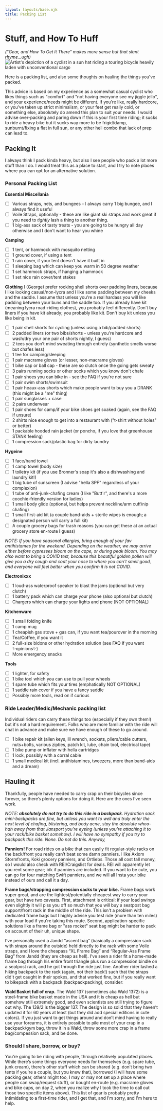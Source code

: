 ```yaml
---
layout: layouts/base.njk
title: Packing List
---
```


# Stuff, and How To Huff
_("Gear, and How To Get It There" makes more sense but that slant rhyme...ugh)_
![Artist's depiction of a cyclist in a sun hat riding a touring bicycle heavily laden with unconventional cargo](../img/packing.png)

Here is a packing list, and also some thoughts on hauling the things you've packed.

This advice is based on my experience as a somewhat casual cyclist who likes things such as "comfort" and "not having everyone see my jiggle jello", and your experience/needs might be different. If you're like, really hardcore, or you've taken up strict minimalism, or your feet get really cold, or something else, absolutely do amend this plan to suit your needs. I would advise over-packing and paring down if this is your first time riding; it sucks to ride a heavy bike but it sucks way more to be frigid/damp, sunburnt/fixing a flat in full sun, or any other hell combo that lack of prep can lead to.

## Packing It
I always think I pack kinda heavy, but also I see people who pack a lot more stuff than I do. I would treat this as a place to start, and I try to note places where you can opt for an alternative solution.

### Personal Packing List
**Essential Miscellania**

- [ ] Various straps, nets, and bungees - I always carry 1 big bungee, and I always find it useful
- [ ] Voile Straps, optionally - these are like giant ski straps and work great if you need to *tightly* lash a thing to another thing.
- [ ] 1 big-ass sack of tasty treats - you are going to be hungry all day otherwise and I don't want to hear you whine

**Camping**
- [ ] 1 tent, or hammock with mosquito netting
- [ ] 1 ground cover, if using a tent
- [ ] 1 rain cover, if your tent doesn't have it built in
- [ ] 1 sleeping bag which can keep you warm in 50 degree weather
- [ ] 1 set hammock straps, if hanging a hammock
- [ ] 1 set nice rain cover/tent stakes

**Clothing**
I (George) prefer rocking shell shorts over padding liners, because I like looking casual/non-lycra and I like some padding between my cheeks and the saddle. I assume that unless you're a real hardass you will like padding between your buns and the saddle too. If you already have kit (meaning lycra road-riding clothes), you probably feel differently. Don't buy liners if you have kit already; you probably like kit. Don't buy kit unless you like being in kit.

- [ ] 1 pair shell shorts for cycling (unless using a bib/padded shorts)
- [ ] 2 padded liners (or two bibs/shorts - unless you're hardcore and wash/dry your one pair of shorts nightly, I guess)
- [ ] 2 tees you don’t mind sweating through entirely (synthetic smells worse but chafes less)
- [ ] 1 tee for camping/sleeping
- [ ] 1 pair macrame gloves (or lesser, non-macrame gloves)
- [ ] 1 bike cap or ball cap - these are so clutch once the going gets sweaty
- [ ] 3 pairs running socks or other socks which you know don't chafe
- [ ] 1 pair shoes you can bike in - see the FAQ if you're not sure
- [ ] 1 pair swim shorts/swimsuit
- [ ] 1 pair heaux-ass shorts which make people want to buy you a DRANK (this might be a "me" thing)
- [ ] 1 pair sunglasses + case
- [ ] 2 pairs underwear
- [ ] 1 pair shoes for camp/if your bike shoes get soaked (again, see the FAQ if unsure)
- [ ] 2 shirts nice enough to get into a restaurant with ("t-shirt without holes" or better)
- [ ] 1 packable hooded rain jacket (or poncho, if you love that greenhouse STANK feeling)
- [ ] 1 compression sack/plastic bag for dirty laundry

**Hygeine**
- [ ] 1 face/hand towel
- [ ] 1 camp towel (body size)
- [ ] 1 toiletry kit (if you use Bronner's soap it's also a dishwashing and laundry kit!)
- [ ] 1 big tube of sunscreen (I advise "hella SPF" regardless of your complexion)
- [ ] 1 tube of anti-junk-chafing cream (I like "Butt'r", and there's a more coochie-friendly version for ladies)
- [ ] 1 small body glide (optional, but helps prevent neckline/arm cuff/nip chafing)
- [ ] 1 small first-aid kit (a couple band-aids + sterile wipes is enough; a designated person will carry a full kit)
- [ ] A couple grocery bags for trash reasons (you can get these at an actual grocery store en-route I guess)

_NOTE: If you have seasonal allergies, bring enough of your fav antihistames for the weekend. Depending on the weather, we may arrive either before cypresses bloom on the cape, or during peak bloom. You may also want to bring a COVID test, because this beautiful golden pollen will give you a dry cough and coat your nose to where you can't smell good, and everyone will feel better when you confirm it is not COVID._

**Electronixxx**
- [ ] 1 loud-ass waterproof speaker to blast the jams (optional but very clutch)
- [ ] 1 battery pack which can charge your phone (also optional but clutch)
- [ ] Chargers which can charge your lights and phone (NOT OPTIONAL)

**Kitchenware**
- [ ] 1 small folding knife
- [ ] 1 camp mug
- [ ] 1 cheapish gas stove + gas can, if you want tea/pourover in the morning
- [ ] Tea/Coffee, if you want it
- [ ] 2 full-size bidons or other hydration solution (see FAQ if you want ✨opinions✨)
- [ ] More emergency snacks

**Tools**
- [ ] 1 lighter, for safety
- [ ] 1 bike tool which you can use to pull your wheels
- [ ] 1 spare tube which fits your tires (emphatically NOT OPTIONAL)
- [ ] 1 saddle rain cover if you have a fancy saddle
- [ ] Possibly more tools, read on if curious

### Ride Leader/Medic/Mechanic packing list
Individual riders can carry these things too (especially if they own them!) but it's not a hard requirement. Folks who are more familiar with the ride will chat in advance and make sure we have enough of these to go around.
- [ ] 1 bike repair kit (allen keys, lil wrench, sockets, pliers/cable cutters, nuts+bolts, various zipties, patch kit, lube, chain tool, electrical tape)
- [ ] 1 bike pump or inflater with hella cartridges
- [ ] 1 lock, possibly with a corral cable
- [ ] 1 small medical kit (incl. antihistamines, tweezers, more than band-aids and a dream)

## Hauling it
Thankfully, people have needed to carry crap on their bicycles since forever, so there’s plenty options for doing it. Here are the ones I’ve seen work.

*NOTE: **absolutely do not try to do this ride in a backpack**. Hydration sack mini-backpacks are fine, but unless you want to well and truly enter the next level of chafing, blistering, and body acne, stay the absolute whoo-hah away from that Jansport you're eyeing (unless you're attaching it to your rack/bike basket somehow). I will have no sympathy if you try to backpack this ride. None. Do not do this. Anyway,*

**Panniers!** For road rides on a bike that can easily fit regular-style racks on the back/front you really can’t beat some damn panniers. I like Axiom Stormfronts, Koki grocery panniers, and Ortliebs. Those all cost tall money, so I would also check with REI/Craigslist for deals. REI will apparently let you rent some gear; idk if panniers are included. If you want to be cute, you can go for four matching Swift panniers, and we will all Insta your bike instead of ours and call it a day.

**Frame bags/strapping compression sacks to your bike.** Frame bags work super great, and are the lightest/potentially cheapest way to carry your gear, but have two caveats. First, attachment is critical: if your load swings even slightly it will piss you off so much that you will buy a seatpost bag support/front rack in the middle of the ride. This isn't a problem with dedicated frame bags but I highly advise you test ride (more than ten miles) with your load if you're taking this route. Second, application-specific solutions like a frame bag or "ass rocket" seat bag might be harder to pack on account of their uh, unique shape.

I’ve personally used a Jandd “ascent bag” (basically a compression sack with straps around the outside) held directly to the rack with some Voile straps, and I love the cheapass “XL Frame Bag” and “Regular-Ass Frame Bag” from Jandd (they are cheap as hell). I've seen a rider fit a home-made frame bag through his entire front triangle plus run a compression bindle on a seatpost rack, and he got through the ride just fine. Another rider lashed a hiking backpack to the rack (again, not their back!) such that the straps did't get caught in their spokes, and that worked fine, but if you really want to bikepack with a backpack (backpackpacking), consider:

**Wald Basket full of crap.** The Wald 137 (sometimes aka Wald 1372) is a steel-frame bike basket made in the USA and it is cheap as hell but somehow still extremely good, and even scientists are still trying to figure out why. The 139/2 is the bigger 137.  The design is so solid that they haven’t updated it for 60 years at least (but they did add special editions in cute colors). If you just want to get things around and don’t mind having to really use your forearms, it is entirely possible to pile most of your crap in a backpack/gym bag, throw it in a Wald, throw some more crap in a frame bag/compession sack, and be done.

### Should I share, borrow, or buy?
You’re going to be riding with people, through relatively populated places. While there’s some things everyone needs for themselves (e.g. spare tube, junk cream), there's other stuff which can be shared (e.g. don't bring two tents if you're a couple, but you knew that), borrowed (I will have some packing gear, others might too, I may or may not set up a place where people can swap/request stuff), or bought en-route (e.g. macrame gloves and bike caps, on day 2, when you realize why I took the time to call out those two specific items above). This list of gear is probably pretty intimidating to a first-time rider, and I get that, and I'm sorry, and I'm here to help.
